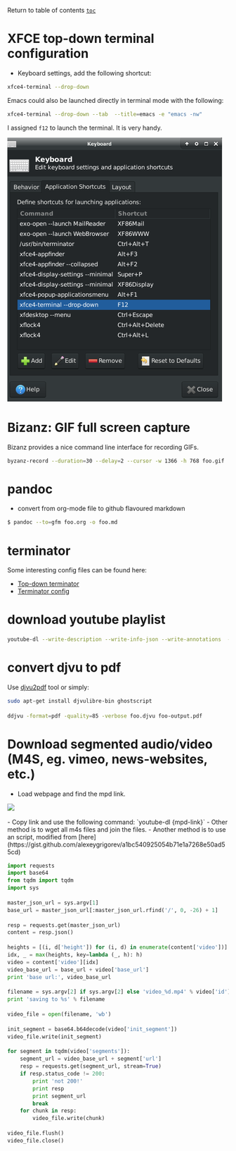 Return to table of contents [`toc`](https://jcmariscal.github.io/misc-notes/)

# XFCE top-down terminal configuration

- Keyboard settings, add the following shortcut:

```bash
xfce4-terminal --drop-down
```
Emacs could also be launched directly in terminal mode with the following:

```bash
xfce4-terminal --drop-down --tab  --title=emacs -e "emacs -nw"
```

I assigned `f12` to launch the terminal. It is very handy.

![keyboard settings](./images/xfce-keyboard-settings-xfce-terminal.png)

# Bizanz: GIF full screen capture

Bizanz provides a nice command line interface for recording GIFs.

```bash
byzanz-record --duration=30 --delay=2 --cursor -w 1366 -h 768 foo.gif
```

# pandoc

- convert from org-mode file to github flavoured markdown
```bash
$ pandoc --to=gfm foo.org -o foo.md
```

# terminator

Some interesting config files can be found here:
- [Top-down terminator](https://bytefreaks.net/howtos/howto-make-terminator-terminal-act-like-guake-terminal-in-ubuntu-11-10)
- [Terminator config](https://unix.stackexchange.com/questions/168436/how-to-open-terminal-split-to-9-terminals-and-switch-between-them-using-one-scr)

# download youtube playlist

```bash
youtube-dl --write-description --write-info-json --write-annotations  --write-sub --write-thumbnail  --write-annotations --write-info-json --yes-playlist --verbose {playlist-link}
```

# convert djvu to pdf

Use [djvu2pdf](http://0x2a.at/s/projects/djvu2pdf) tool or simply:

```bash
sudo apt-get install djvulibre-bin ghostscript

ddjvu -format=pdf -quality=85 -verbose foo.djvu foo-output.pdf
```


# Download segmented audio/video (M4S, eg. vimeo, news-websites, etc.)

- Load webpage and find the mpd link.
<p><img src="https://jcmariscal.github.io/misc-notes/images/m4s-mpd.png"/></p>
- Copy link and use the following command: `youtube-dl {mpd-link}`
- Other method is to wget all m4s files and join the files.
- Another method is to use an script, modified from [here](https://gist.github.com/alexeygrigorev/a1bc540925054b71e1a7268e50ad55cd)

```python
import requests
import base64
from tqdm import tqdm
import sys

master_json_url = sys.argv[1]
base_url = master_json_url[:master_json_url.rfind('/', 0, -26) + 1]

resp = requests.get(master_json_url)
content = resp.json()

heights = [(i, d['height']) for (i, d) in enumerate(content['video'])]
idx, _ = max(heights, key=lambda (_, h): h)
video = content['video'][idx]
video_base_url = base_url + video['base_url']
print 'base url:', video_base_url

filename = sys.argv[2] if sys.argv[2] else 'video_%d.mp4' % video['id']
print 'saving to %s' % filename

video_file = open(filename, 'wb')

init_segment = base64.b64decode(video['init_segment'])
video_file.write(init_segment)

for segment in tqdm(video['segments']):
    segment_url = video_base_url + segment['url']
    resp = requests.get(segment_url, stream=True)
    if resp.status_code != 200:
        print 'not 200!'
        print resp
        print segment_url
        break
    for chunk in resp:
        video_file.write(chunk)

video_file.flush()
video_file.close()
```
